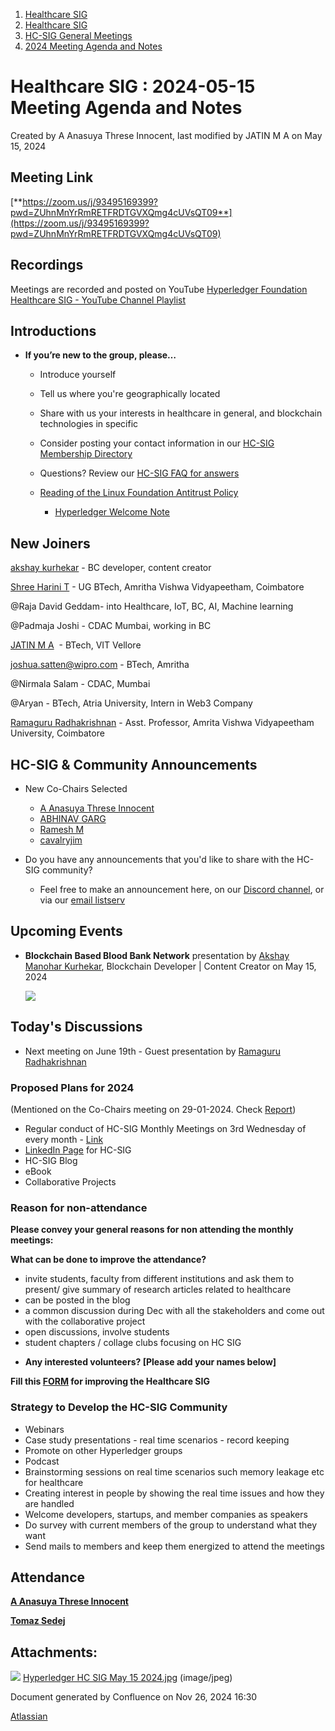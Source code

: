 1. [Healthcare SIG](index.html)
2. [Healthcare SIG](Healthcare-SIG_20545573.html)
3. [HC-SIG General Meetings](HC-SIG-General-Meetings_20545763.html)
4. [2024 Meeting Agenda and Notes](2024-Meeting-Agenda-and-Notes_20558036.html)

# Healthcare SIG : 2024-05-15 Meeting Agenda and Notes

Created by A Anasuya Threse Innocent, last modified by JATIN M A on May 15, 2024

## **Meeting Link**

[**https://zoom.us/j/93495169399?pwd=ZUhnMnYrRmRETFRDTGVXQmg4cUVsQT09**](https://zoom.us/j/93495169399?pwd=ZUhnMnYrRmRETFRDTGVXQmg4cUVsQT09)

## **Recordings**

Meetings are recorded and posted on YouTube [Hyperledger Foundation Healthcare SIG - YouTube Channel Playlist](https://www.youtube.com/playlist?list=PL0MZ85B_96CHQN9cscCdW-LZwp5GAoPrH)

## **Introductions**

- **If you’re new to the group, please…**
  
  - Introduce yourself
  - Tell us where you're geographically located
  - Share with us your interests in healthcare in general, and blockchain technologies in specific
  - Consider posting your contact information in our [HC-SIG Membership Directory](https://lf-hyperledger.atlassian.net/wiki/display/HCSIG/Membership+Directory)
  - Questions? Review our [HC-SIG FAQ for answers](https://lf-hyperledger.atlassian.net/wiki/display/HCSIG/HC-SIG+FAQ)
  - [Reading of the Linux Foundation Antitrust Policy](https://www.linuxfoundation.org/antitrust-policy "https://www.linuxfoundation.org/antitrust-policy")
    
    - [Hyperledger Welcome Note](https://docs.google.com/presentation/d/1KCkbTPhRCRl6l-rx5I23NZ5eQoMcddIG/edit?usp=sharing&ouid=109191579002622792409&rtpof=true&sd=true)

## **New Joiners**

[akshay kurhekar](https://lf-hyperledger.atlassian.net/wiki/people/5dab3a4f79330a0c3582c691?ref=confluence) - BC developer, content creator

[Shree Harini T](https://lf-hyperledger.atlassian.net/wiki/people/712020:2cb22741-396b-4598-8870-06d3374f7386?ref=confluence) - UG BTech, Amritha Vishwa Vidyapeetham, Coimbatore

@Raja David Geddam- into Healthcare, IoT, BC, AI, Machine learning

@Padmaja Joshi - CDAC Mumbai, working in BC

[JATIN M A](https://lf-hyperledger.atlassian.net/wiki/people/712020:6f320d2c-79e9-49db-9cec-9d9b1b208eed?ref=confluence)  - BTech, VIT Vellore

[joshua.satten@wipro.com](https://lf-hyperledger.atlassian.net/wiki/people/5a1d72e01121d32de39eee0d?ref=confluence) - BTech, Amritha

@Nirmala Salam - CDAC, Mumbai

@Aryan - BTech, Atria University, Intern in Web3 Company

[Ramaguru Radhakrishnan](https://lf-hyperledger.atlassian.net/wiki/people/557058:af8cf8b4-304c-47ac-82db-fe88b79e820a?ref=confluence) - Asst. Professor, Amrita Vishwa Vidyapeetham University, Coimbatore

## **HC-SIG &amp; Community Announcements**

- New Co-Chairs Selected
  
  - [A Anasuya Threse Innocent](https://lf-hyperledger.atlassian.net/wiki/people/712020:661aa2f0-0e5a-4e8d-b57b-de10204ea99b?ref=confluence)
  - [ABHINAV GARG](https://lf-hyperledger.atlassian.net/wiki/people/5a8bce58cad06b3537345fdd?ref=confluence)
  - [Ramesh M](https://lf-hyperledger.atlassian.net/wiki/people/5dffa51885a8c90ecac82cd5?ref=confluence)
  - [cavalryjim](https://lf-hyperledger.atlassian.net/wiki/people/70121:b6398b98-135f-46fd-bba1-5c6d3f5fa5cc?ref=confluence)
- Do you have any announcements that you'd like to share with the HC-SIG community?
  
  - Feel free to make an announcement here, on our [Discord channel](https://discord.gg/hyperledger), or via our [email listserv](https://lists.hyperledger.org/g/healthcare-sig)

## **Upcoming Events**

- **Blockchain Based Blood Bank Network** presentation by [Akshay Manohar Kurhekar](https://www.linkedin.com/in/akshay-kurhekar-64438a168/), Blockchain Developer | Content Creator on May 15, 2024
  
  ![](attachments/20558107/20564276.jpg?height=250)

## **Today's Discussions**

- Next meeting on June 19th - Guest presentation by [Ramaguru Radhakrishnan](https://lf-hyperledger.atlassian.net/wiki/people/712020:a52c3d08-3b47-4e76-8627-4ba48ce59abe?ref=confluence)

### Proposed Plans for 2024

(Mentioned on the Co-Chairs meeting on 29-01-2024. Check [Report](https://lf-hyperledger.atlassian.net/wiki/display/HCSIG/Q4+2023+Report-+Healthcare+Special+Interest+Group))

- Regular conduct of HC-SIG Monthly Meetings on 3rd Wednesday of every month - [Link](https://zoom.us/j/93495169399?pwd=ZUhnMnYrRmRETFRDTGVXQmg4cUVsQT09)
- [LinkedIn Page](https://www.linkedin.com/company/hyperledger-healthcare-special-interest-group/about/?viewAsMember=true) for HC-SIG
- HC-SIG Blog
- eBook
- Collaborative Projects

### **Reason for non-attendance**

**Please convey your general reasons for non attending the monthly meetings:**

**What can be done to improve the attendance?**

- invite students, faculty from different institutions and ask them to present/ give summary of research articles related to healthcare
- can be posted in the blog
- a common discussion during Dec with all the stakeholders and come out with the collaborative project
- open discussions, involve students
- student chapters / collage clubs focusing on HC SIG

<!--THE END-->

- **Any interested volunteers? \[Please add your names below]**

**Fill this [FORM](https://forms.gle/5TEyTFyyZdZSp61M9) for improving the Healthcare SIG**

### **Strategy to Develop the HC-SIG Community**

- Webinars
- Case study presentations - real time scenarios - record keeping
- Promote on other Hyperledger groups
- Podcast
- Brainstorming sessions on real time scenarios such memory leakage etc for healthcare
- Creating interest in people by showing the real time issues and how they are handled
- Welcome developers, startups, and member companies as speakers
- Do survey with current members of the group to understand what they want
- Send mails to members and keep them energized to attend the meetings

## **Attendance**

[**A Anasuya Threse Innocent**](https://lf-hyperledger.atlassian.net/wiki/people/712020:661aa2f0-0e5a-4e8d-b57b-de10204ea99b?ref=confluence) 

[**Tomaz Sedej**](https://lf-hyperledger.atlassian.net/wiki/people/63484b598bb342276b51af8e?ref=confluence) 

## Attachments:

![](images/icons/bullet_blue.gif) [Hyperledger HC SIG May 15 2024.jpg](attachments/20558107/20564276.jpg) (image/jpeg)

Document generated by Confluence on Nov 26, 2024 16:30

[Atlassian](http://www.atlassian.com/)
